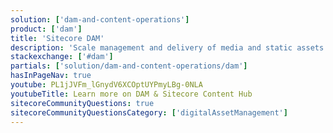 ```yaml
---
solution: ['dam-and-content-operations']
product: ['dam']
title: 'Sitecore DAM'
description: 'Scale management and delivery of media and static assets'
stackexchange: ['#dam']
partials: ['solution/dam-and-content-operations/dam']
hasInPageNav: true
youtube: PL1jJVFm_lGnydV6XCOptUYPmyLBg-0NLA
youtubeTitle: Learn more on DAM & Sitecore Content Hub
sitecoreCommunityQuestions: true
sitecoreCommunityQuestionsCategory: ['digitalAssetManagement']
---
```

